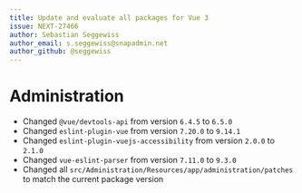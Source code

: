 ```yaml
---
title: Update and evaluate all packages for Vue 3
issue: NEXT-27466
author: Sebastian Seggewiss
author_email: s.seggewiss@snapadmin.net
author_github: @seggewiss
---
```

# Administration
* Changed `@vue/devtools-api` from version `6.4.5` to `6.5.0`
* Changed `eslint-plugin-vue` from version `7.20.0` to `9.14.1`
* Changed `eslint-plugin-vuejs-accessibility` from version `2.0.0` to `2.1.0`
* Changed `vue-eslint-parser` from version `7.11.0` to `9.3.0`
* Changed all `src/Administration/Resources/app/administration/patches` to match the current package version
